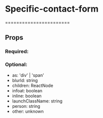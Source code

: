 
# Specific-contact-form
=======================
## Props

### Required:

### Optional:
  - as: 'div' | 'span'
  - blurId: string
  - children: ReactNode
  - infoat: boolean
  - inline: boolean
  - launchClassName: string
  - person: string
  - other: unknown
